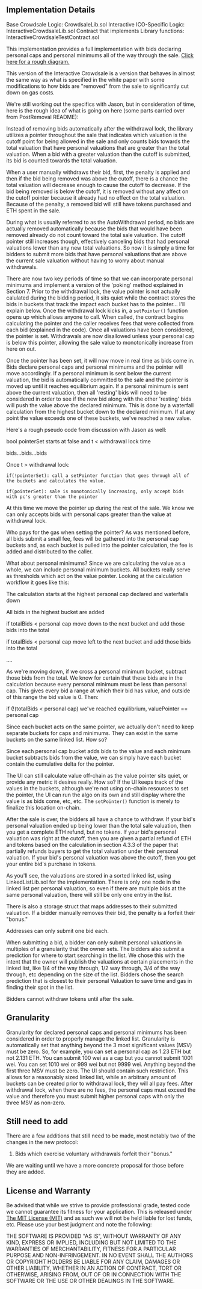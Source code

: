 ## Implementation Details

Base Crowdsale Logic: CrowdsaleLib.sol
Interactive ICO-Specific Logic: InteractiveCrowdsaleLib.sol
Contract that implements Library functions:  InteractiveCrowdsaleTestContract.sol

This implementation provides a full implementation with bids declaring personal caps and personal minimums all of the way through the sale. [Click here for a rough diagram.](https://drive.google.com/open?id=1mkQvuEIMgej8b4TMNl1jDRpjdDYUzNEQ)

This version of the Interactive Crowdsale is a version that behaves in almost the same way as what is specified in the white paper with some modifications to how bids are "removed" from the sale to significantly cut down on gas costs.

We're still working out the specifics with Jason, but in consideration of time, here is the rough idea of what is going on here (some parts carried over from PostRemoval README):

Instead of removing bids automatically after the withdrawal lock, the library utilizes a pointer throughout the sale that indicates which valuation is the cutoff point for being allowed in the sale and only counts bids towards the total valuation that have personal valuations that are greater than the total valuation.  When a bid with a greater valuation than the cutoff is submitted, its bid is counted towards the total valuation.  

When a user manually withdraws their bid, first, the penalty is applied and then if the bid being removed was above the cutoff, there is a chance the total valuation will decrease enough to cause the cutoff to decrease.  If the bid being removed is below the cutoff, it is removed without any affect on the cutoff pointer because it already had no effect on the total valuation.  Because of the penalty, a removed bid will still have tokens purchased and ETH spent in the sale.

During what is usually referred to as the AutoWithdrawal period, no bids are actually removed automatically because the bids that would have been removed already do not count toward the total sale valuation.  The cutoff pointer still increases though, effectively canceling bids that had personal valuations lower than any new total valuations.  So now it is simply a time for bidders to submit more bids that have personal valuations that are above the current sale valuation without having to worry about manual withdrawals.

There are now two key periods of time so that we can incorporate personal minimums and implement a version
of the 'poking' method explained in Section 7. Prior to the withdrawal lock, the value pointer is not actually calulated during the bidding period, it sits quiet while the contract stores the bids in buckets that track the impact each bucket has to the pointer... I'll explain below. Once the withdrawal lock kicks in, a `setPointer()` function opens up which allows anyone to call. When called, the contract begins calculating the pointer and the caller receives fees that were collected from each bid (explained in the code). Once all valuations have been considered, the pointer is set. Withdrawals are now disallowed unless your personal cap is below this pointer, allowing the sale value to monotonically increase from here on out.

Once the pointer has been set, it will now move in real time as bids come in. Bids declare personal caps and personal minimums and the pointer will move accordingly. If a personal minimum is sent below the current valuation, the bid is automatically committed to the sale and the pointer is moved up until it reaches equilibrium again. If a personal minimum is sent above the current valuation, then all 'resting' bids will need to be considered in order to see if the new bid along with the other 'resting' bids will push the value above the declared minimum. This is done by a waterfall calculation from the highest bucket down to the declared minimum. If at any point the value exceeds one of these buckets, we've reached a new value.

Here's a rough pseudo code from discussion with Jason as well:

bool pointerSet starts at false and t < withdrawal lock time

bids...bids...bids

Once t > withdrawal lock:

    if(!pointerSet): call a setPointer function that goes through all of the buckets and calculates the value.

    if(pointerSet): sale is monotonically increasing, only accept bids with pc's greater than the pointer

At this time we move the pointer up during the rest of the sale. We know we can only accepts bids with personal caps greater than the value at withdrawal lock.

Who pays for the gas when setting the pointer? As was mentioned before, all bids submit a small fee, fees will be gathered into the personal cap buckets and, as each bucket is pulled into the pointer calculation, the fee is added and distributed to the caller.

What about personal minimums? Since we are calculating the value as a whole, we can include personal minimum buckets. All buckets really serve as thresholds which act on the value pointer. Looking at the calculation workflow it goes like this:

The calculation starts at the highest personal cap declared and waterfalls down

All bids in the highest bucket are added

if totalBids < personal cap move down to the next bucket and add those bids into the total

if totalBids < personal cap move left to the next bucket and add those bids into the total

....

As we're moving down, if we cross a personal minimum bucket, subtract those bids from the total. We know for certain that these bids are in the calculation because every personal minimum must be less than personal cap. This gives every bid a range at which their bid has value, and outside of this range the bid value is 0. Then:

if (!(totalBids < personal cap) we've reached equilibrium, valuePointer == personal cap

Since each bucket acts on the same pointer, we actually don't need to keep separate buckets for caps and minimums. They can exist in the same buckets on the same linked list. How so?

Since each personal cap bucket adds bids to the value and each minimum bucket subtracts bids from the value, we can simply have each bucket contain the cumulative delta for the pointer.

The UI can still calculate value off-chain as the value pointer sits quiet, or provide any metric it desires really. How so? If the UI keeps track of the values in the buckets, although we're not using on-chain resources to set the pointer, the UI can run the algo on its own and still display where the value is as bids come, etc, etc. The `setPointer()` function is merely to finalize this location on-chain.

After the sale is over, the bidders all have a chance to withdraw.  If your bid's personal valuation ended up being lower than the total sale valuation, then you get a complete ETH refund, but no tokens.  If your bid's personal valuation was right at the cutoff, then you are given a partial refund of ETH and tokens based on the calculation in section 4.3.3 of the paper that partially refunds buyers to get the total valuation under their personal valuation.  If your bid's personal valuation was above the cutoff, then you get your entire bid's purchase in tokens.

As you'll see, the valuations are stored in a sorted linked list, using LinkedListLib.sol for the implementation.  There is only one node in the linked list per personal valuation, so even if there are multiple bids at the same personal valuation, there will still be only one entry in the list.

There is also a storage struct that maps addresses to their submitted valuation.  If a bidder manually removes their bid, the penalty is a forfeit their "bonus."

Addresses can only submit one bid each.

When submitting a bid, a bidder can only submit personal valuations in multiples of a granularity that the owner sets.  The bidders also submit a prediction for where to start searching in the list.  We chose this with the intent that the owner will publish the valuations at certain placements in the linked list, like 1/4 of the way through, 1/2 way through, 3/4 of the way through, etc depending on the size of the list.  Bidders chose the search prediction that is closest to their personal Valuation to save time and gas in finding their spot in the list.

Bidders cannot withdraw tokens until after the sale.

## Granularity

Granularity for declared personal caps and personal minimums has been considered in order to properly manage the linked list. Granularity is automatically set that anything beyond the 3 most significant values (MSV) must be zero. So, for example, you can set a personal cap as 1.23 ETH but not 2.131 ETH. You can submit 100 wei as a cap but you cannot submit 1001 wei. You can set 1010 wei or 999 wei but not 9999 wei. Anything beyond the first three MSV must be zero. The UI should contain such restriction. This allows for a reasonably sized linked list, while an arbitrary amount of buckets can be created prior to withdrawal lock, they will all pay fees. After withdrawal lock, when there are no fees, the personal caps must exceed the value and therefore you must submit higher personal caps with only the three MSV as non-zero.

## Still need to add

There are a few additions that still need to be made, most notably two of the changes in the new protocol:

1. Bids which exercise voluntary withdrawals forfeit their "bonus."

We are waiting until we have a more concrete proposal for those before they are added.

## License and Warranty

Be advised that while we strive to provide professional grade, tested code we cannot guarantee its fitness for your application. This is released under [The MIT License (MIT)](https://github.com/Majoolr/ethereum-libraries/blob/master/LICENSE "MIT License") and as such we will not be held liable for lost funds, etc. Please use your best judgment and note the following:

THE SOFTWARE IS PROVIDED "AS IS", WITHOUT WARRANTY OF ANY KIND, EXPRESS OR IMPLIED, INCLUDING BUT NOT LIMITED TO THE WARRANTIES OF MERCHANTABILITY, FITNESS FOR A PARTICULAR PURPOSE AND NON-INFRINGEMENT. IN NO EVENT SHALL THE AUTHORS OR COPYRIGHT HOLDERS BE LIABLE FOR ANY CLAIM, DAMAGES OR OTHER LIABILITY, WHETHER IN AN ACTION OF CONTRACT, TORT OR OTHERWISE, ARISING FROM, OUT OF OR IN CONNECTION WITH THE SOFTWARE OR THE USE OR OTHER DEALINGS IN THE SOFTWARE.
